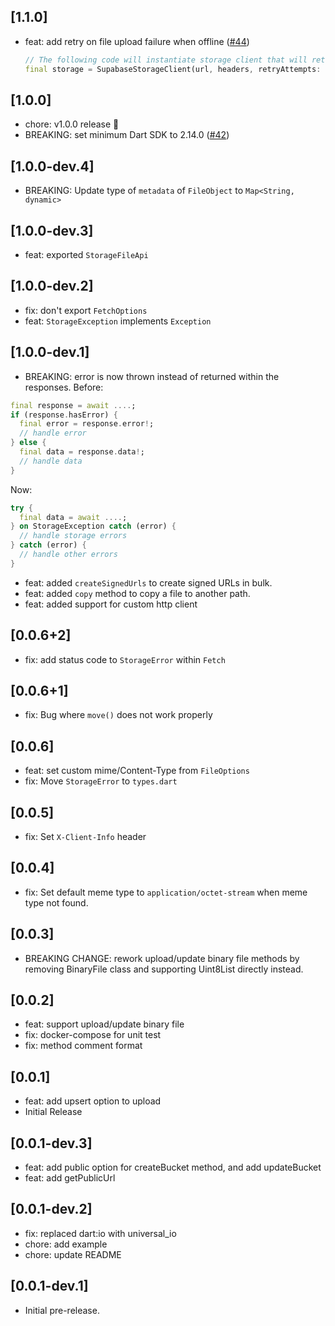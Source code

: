 ## [1.1.0]

- feat: add retry on file upload failure when offline ([#44](https://github.com/supabase/storage-dart/pull/44))
  ```dart
  // The following code will instantiate storage client that will retry upload operations up to 10 times.
  final storage = SupabaseStorageClient(url, headers, retryAttempts: 10);
  ```

## [1.0.0]

- chore: v1.0.0 release 🚀
- BREAKING: set minimum Dart SDK to 2.14.0 ([#42](https://github.com/supabase-community/storage-dart/pull/42))

## [1.0.0-dev.4]

- BREAKING: Update type of `metadata` of `FileObject` to `Map<String, dynamic>`

## [1.0.0-dev.3]

- feat: exported `StorageFileApi`

## [1.0.0-dev.2]

- fix: don't export `FetchOptions`
- feat: `StorageException` implements `Exception`

## [1.0.0-dev.1]

- BREAKING: error is now thrown instead of returned within the responses.
Before:
```dart
final response = await ....;
if (response.hasError) {
  final error = response.error!;
  // handle error
} else {
  final data = response.data!;
  // handle data
}
```

Now:
```dart
try {
  final data = await ....;
} on StorageException catch (error) {
  // handle storage errors
} catch (error) {
  // handle other errors
} 
```
- feat: added `createSignedUrls` to create signed URLs in bulk.
- feat: added `copy` method to copy a file to another path.
- feat: added support for custom http client

## [0.0.6+2]

- fix: add status code to `StorageError` within `Fetch`

## [0.0.6+1]

- fix: Bug where `move()` does not work properly

## [0.0.6]

- feat: set custom mime/Content-Type from `FileOptions`
- fix: Move `StorageError` to `types.dart`

## [0.0.5]

- fix: Set `X-Client-Info` header

## [0.0.4]

- fix: Set default meme type to `application/octet-stream` when meme type not found.

## [0.0.3]

- BREAKING CHANGE: rework upload/update binary file methods by removing BinaryFile class and supporting Uint8List directly instead.

## [0.0.2]

- feat: support upload/update binary file
- fix: docker-compose for unit test
- fix: method comment format

## [0.0.1]

- feat: add upsert option to upload
- Initial Release

## [0.0.1-dev.3]

- feat: add public option for createBucket method, and add updateBucket
- feat: add getPublicUrl

## [0.0.1-dev.2]

- fix: replaced dart:io with universal_io
- chore: add example
- chore: update README

## [0.0.1-dev.1]

- Initial pre-release.
